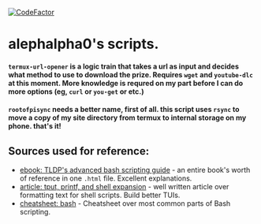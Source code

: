[![CodeFactor](https://www.codefactor.io/repository/github/alephalpha0/scripts/badge)](https://www.codefactor.io/repository/github/alephalpha0/scripts)
# alephalpha0's scripts.

#### `termux-url-opener` is a logic train that takes a url as input and decides what method to use to download the prize. Requires `wget` and `youtube-dlc` at this moment. More knowledge is requred on my part before I can do more options (eg, `curl` or `you-get` or etc.) 

#### `rootofpisync` needs a better name, first of all. this script uses `rsync` to move a copy of my site directory from termux to internal storage on my phone. that's it! 
  
## Sources used for reference: 
+ [ebook: TLDP's advanced bash scripting guide](https://tldp.org/LDP/abs/html/abs-guide.html) - an entire book's worth of reference in one `.html` file. Excellent explanations. 
+ [article: tput, printf, and shell expansion](https://linuxhint.com/tput-printf-and-shell-expansions-how-to-create-awesome-outputs-with-bash-scripts/) - well written article over formatting text for shell scripts. Build better TUIs. 
+ [cheatsheet: bash](https://devhints.io/bash) - Cheatsheet over most common parts of Bash scripting.
